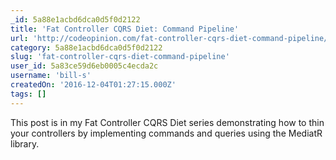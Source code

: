 ```yaml
---
_id: 5a88e1acbd6dca0d5f0d2122
title: 'Fat Controller CQRS Diet: Command Pipeline'
url: 'http://codeopinion.com/fat-controller-cqrs-diet-command-pipeline/'
category: 5a88e1acbd6dca0d5f0d2122
slug: 'fat-controller-cqrs-diet-command-pipeline'
user_id: 5a83ce59d6eb0005c4ecda2c
username: 'bill-s'
createdOn: '2016-12-04T01:27:15.000Z'
tags: []
---
```


This post is in my Fat Controller CQRS Diet series demonstrating how to thin your controllers by implementing commands and queries using the MediatR library.
